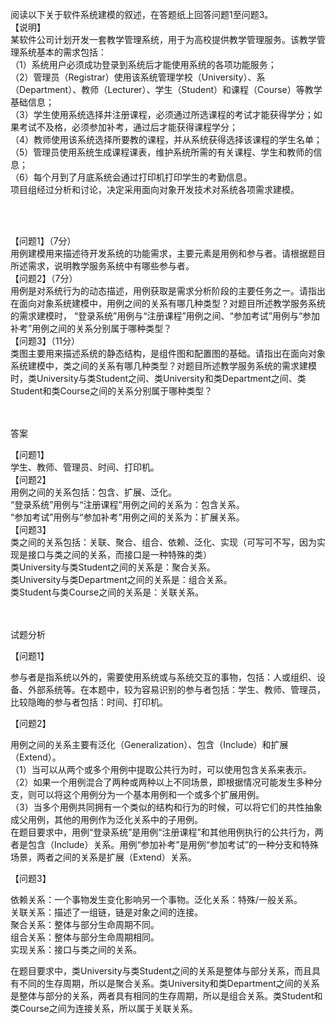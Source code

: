 <div class="detail lh2"><p>阅读以下关于软件系统建模的叙述，在答题纸上回答问题1至问题3。<br/>【说明】<br/>某软件公司计划开发一套教学管理系统，用于为高校提供教学管理服务。该教学管理系统基本的需求包括：<br/>（1）系统用户必须成功登录到系统后才能使用系统的各项功能服务；<br/>（2）管理员（Registrar）使用该系统管理学校（University）、系（Department）、教师（Lecturer）、学生（Student）和课程（Course）等教学基础信息；<br/>（3）学生使用系统选择并注册课程，必须通过所选课程的考试才能获得学分；如果考试不及格，必须参加补考，通过后才能获得课程学分；<br/>（4）教师使用该系统选择所要教的课程，并从系统获得选择该课程的学生名单；<br/>（5）管理员使用系统生成课程课表，维护系统所需的有关课程、学生和教师的信息；<br/>（6）每个月到了月底系统会通过打印机打印学生的考勤信息。<br/>项目组经过分析和讨论，决定采用面向对象开发技术对系统各项需求建模。<br/></p><br/><br/><p>【问题1】（7分）<br/>用例建模用来描述待开发系统的功能需求，主要元素是用例和参与者。请根据题目所述需求，说明教学服务系统中有哪些参与者。<br/>【问题2】（7分）<br/>用例是对系统行为的动态描述，用例获取是需求分析阶段的主要任务之一。请指出在面向对象系统建模中，用例之间的关系有哪几种类型？对题目所述教学服务系统的需求建模时， “登录系统”用例与“注册课程”用例之间、“参加考试”用例与“参加补考”用例之间的关系分别属于哪种类型？<br/>【问题3】（11分）<br/>类图主要用来描述系统的静态结构，是组件图和配置图的基础。请指出在面向对象系统建模中，类之间的关系有哪几种类型？对题目所述教学服务系统的需求建模时，类University与类Student之间、类University和类Department之间、类Student和类Course之间的关系分别属于哪种类型？ <br/></p><br/><br/>答案<br/><p>【问题1】<br/>学生、教师、管理员、时间、打印机。<br/>【问题2】<br/>用例之间的关系包括：包含、扩展、泛化。<br/>“登录系统”用例与“注册课程”用例之间的关系为：包含关系。<br/>“参加考试”用例与“参加补考”用例之间的关系为：扩展关系。<br/>【问题3】<br/>类之间的关系包括：关联、聚合、组合、依赖、泛化、实现（可写可不写，因为实现是接口与类之间的关系，而接口是一种特殊的类）<br/>类University与类Student之间的关系是：聚合关系。<br/>类University与类Department之间的关系是：组合关系。<br/>类Student与类Course之间的关系是：关联关系。<br/></p><br/><br/>试题分析<br/><p>
【问题1】
</p><p>参与者是指系统以外的，需要使用系统或与系统交互的事物，包括：人或组织、设备、外部系统等。在本题中，较为容易识别的参与者包括：学生、教师、管理员，比较隐晦的参与者包括：时间、打印机。</p><p>
【问题2】 <br/></p><p>用例之间的关系主要有泛化（Generalization）、包含（Include）和扩展（Extend）。<br/>（1）当可以从两个或多个用例中提取公共行为时，可以使用包含关系来表示。<br/>（2）如果一个用例混合了两种或两种以上不同场景，即根据情况可能发生多种分支，则可以将这个用例分为一个基本用例和一个或多个扩展用例。<br/>（3）当多个用例共同拥有一个类似的结构和行为的时候，可以将它们的共性抽象成父用例，其他的用例作为泛化关系中的子用例。<br/>在题目要求中，用例“登录系统”是用例“注册课程”和其他用例执行的公共行为，两者是包含（Include）关系。用例“参加补考”是用例“参加考试”的一种分支和特殊场景，两者之间的关系是扩展（Extend）关系。</p><p>
【问题3】
</p><p></p><p> 依赖关系：一个事物发生变化影响另一个事物。泛化关系：特殊/一般关系。<br/> 关联关系：描述了一组链，链是对象之间的连接。<br/> 聚合关系：整体与部分生命周期不同。<br/> 组合关系：整体与部分生命周期相同。<br/> 实现关系：接口与类之间的关系。</p><p>在题目要求中，类University与类Student之间的关系是整体与部分关系，而且具有不同的生存周期，所以是聚合关系。类University和类Department之间的关系是整体与部分的关系，两者具有相同的生存周期，所以是组合关系。类Student和类Course之间为连接关系，所以属于关联关系。<br/></p><p></p></div>